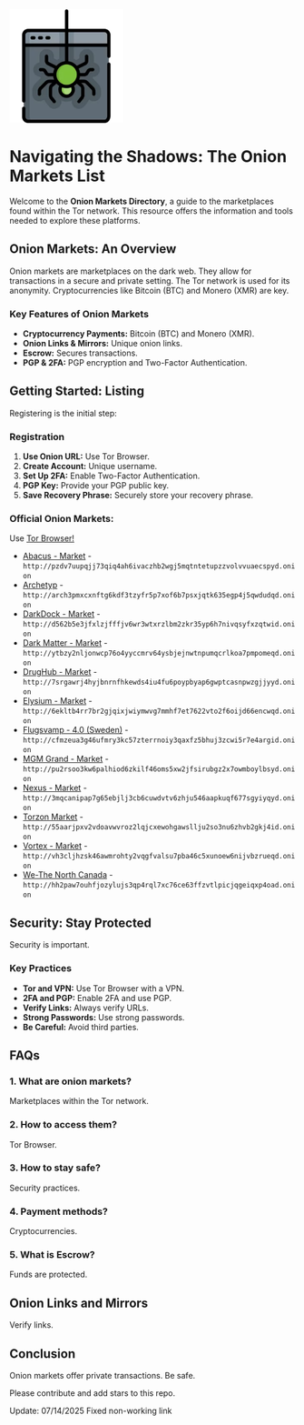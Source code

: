<img src="/third-party/fix.webp" width="200">

# Navigating the Shadows: The Onion Markets List

Welcome to the **Onion Markets Directory**, a guide to the marketplaces found within the Tor network. This resource offers the information and tools needed to explore these platforms.

## Onion Markets: An Overview

Onion markets are marketplaces on the dark web. They allow for transactions in a secure and private setting. The Tor network is used for its anonymity. Cryptocurrencies like Bitcoin (BTC) and Monero (XMR) are key.

### Key Features of Onion Markets
*   **Cryptocurrency Payments:** Bitcoin (BTC) and Monero (XMR).
*   **Onion Links & Mirrors:** Unique onion links.
*   **Escrow:** Secures transactions.
*   **PGP & 2FA:** PGP encryption and Two-Factor Authentication.

## Getting Started: Listing

Registering is the initial step:

### Registration
1.  **Use Onion URL:** Use Tor Browser.
2.  **Create Account:** Unique username.
3.  **Set Up 2FA:** Enable Two-Factor Authentication.
4.  **PGP Key:** Provide your PGP public key.
5.  **Save Recovery Phrase:** Securely store your recovery phrase.

### Official Onion Markets:

Use [Tor Browser!](https://www.torproject.org/download/)

*   [Abacus - Market](http://pzdv7uupqjj73qiq4ah6ivaczhb2wgj5mqtntetupzzvolvvuaecspyd.onion) - `http://pzdv7uupqjj73qiq4ah6ivaczhb2wgj5mqtntetupzzvolvvuaecspyd.onion`
*   [Archetyp](@archetyp) - `http://arch3pmxcxnftg6kdf3tzyfr5p7xof6b7psxjqtk635egp4j5qwdudqd.onion`
*   [DarkDock - Market](http://d562b5e3jfxlzjfffjv6wr3wtxrzlbm2zkr35yp6h7nivqsyfxzqtwid.onion) - `http://d562b5e3jfxlzjfffjv6wr3wtxrzlbm2zkr35yp6h7nivqsyfxzqtwid.onion`
*   [Dark Matter - Market](http://ytbzy2nljonwcp76o4yyccmrv64ysbjejnwtnpumqcrlkoa7pmpomeqd.onion) - `http://ytbzy2nljonwcp76o4yyccmrv64ysbjejnwtnpumqcrlkoa7pmpomeqd.onion`
*   [DrugHub - Market](http://7srgawrj4hyjbnrnfhkewds4iu4fu6poypbyap6gwptcasnpwzgjjyyd.onion) - `http://7srgawrj4hyjbnrnfhkewds4iu4fu6poypbyap6gwptcasnpwzgjjyyd.onion`
*   [Elysium - Market](http://6ekltb4rr7br2gjqixjwiymwvg7mmhf7et7622vto2f6oijd66encwqd.onion) - `http://6ekltb4rr7br2gjqixjwiymwvg7mmhf7et7622vto2f6oijd66encwqd.onion`
*   [Flugsvamp - 4.0 (Sweden)](http://cfmzeua3g46ufmry3kc57zterrnoiy3qaxfz5bhuj3zcwi5r7e4argid.onion) - `http://cfmzeua3g46ufmry3kc57zterrnoiy3qaxfz5bhuj3zcwi5r7e4argid.onion`
*   [MGM Grand - Market](http://pu2rsoo3kw6palhiod6zkilf46oms5xw2jfsirubgz2x7owmboylbsyd.onion) - `http://pu2rsoo3kw6palhiod6zkilf46oms5xw2jfsirubgz2x7owmboylbsyd.onion`
*   [Nexus - Market](http://3mqcanipap7g65ebjlj3cb6cuwdvtv6zhju546aapkuqf677sgyiyqyd.onion) - `http://3mqcanipap7g65ebjlj3cb6cuwdvtv6zhju546aapkuqf677sgyiyqyd.onion`
*   [Torzon Market](http://55aarjpxv2vdoavwvroz2lqjcxewohgawsllju2so3nu6zhvb2gkj4id.onion) - `http://55aarjpxv2vdoavwvroz2lqjcxewohgawsllju2so3nu6zhvb2gkj4id.onion`
*   [Vortex - Market](http://vh3cljhzsk46awmrohty2vqgfvalsu7pba46c5xunoew6nijvbzrueqd.onion) - `http://vh3cljhzsk46awmrohty2vqgfvalsu7pba46c5xunoew6nijvbzrueqd.onion`
*   [We-The North Canada](http://hh2paw7ouhfjozylujs3qp4rql7xc76ce63ffzvtlpicjqgeiqxp4oad.onion) - `http://hh2paw7ouhfjozylujs3qp4rql7xc76ce63ffzvtlpicjqgeiqxp4oad.onion`

## Security: Stay Protected

Security is important.

### Key Practices
*   **Tor and VPN:** Use Tor Browser with a VPN.
*   **2FA and PGP:** Enable 2FA and use PGP.
*   **Verify Links:** Always verify URLs.
*   **Strong Passwords:** Use strong passwords.
*   **Be Careful:** Avoid third parties.

## FAQs

### 1. What are onion markets?
Marketplaces within the Tor network.

### 2. How to access them?
Tor Browser.

### 3. How to stay safe?
Security practices.

### 4. Payment methods?
Cryptocurrencies.

### 5. What is Escrow?
Funds are protected.

## Onion Links and Mirrors

Verify links.

## Conclusion

Onion markets offer private transactions. Be safe.

Please contribute and add stars to this repo.





















Update:  07/14/2025 Fixed non-working link